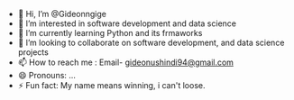 - 👋 Hi, I’m @Gideonngige
- 👀 I’m interested in software development and data science
- 🌱 I’m currently learning  Python and its frmaworks
- 💞️ I’m looking to collaborate on software development, and data science projects 
- 📫 How to reach me : Email- gideonushindi94@gmail.com
- 😄 Pronouns: ...
- ⚡ Fun fact: My name means winning, i can't loose.

<!---
Gideonngige/Gideonngige is a ✨ special ✨ repository because its `README.md` (this file) appears on your GitHub profile.
You can click the Preview link to take a look at your changes.
--->
